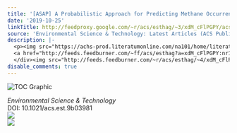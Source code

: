 ```yaml
---
title: '[ASAP] A Probabilistic Approach for Predicting Methane Occurrence in Groundwater'
date: '2019-10-25'
linkTitle: http://feedproxy.google.com/~r/acs/esthag/~3/xdM_cFlPGPY/acs.est.9b03981
source: 'Environmental Science & Technology: Latest Articles (ACS Publications)'
description: |-
  <p><img src="https://achs-prod.literatumonline.com/na101/home/literatum/publisher/achs/journals/content/esthag/0/esthag.ahead-of-print/acs.est.9b03981/20191024/images/medium/es9b03981_0005.gif" alt="TOC Graphic"/></p><div><cite>Environmental Science & Technology</cite></div><div>DOI: 10.1021/acs.est.9b03981</div><div class="feedflare">
  <a href="http://feeds.feedburner.com/~ff/acs/esthag?a=xdM_cFlPGPY:nr1Y77GPy84:yIl2AUoC8zA"><img src="http://feeds.feedburner.com/~ff/acs/esthag?d=yIl2AUoC8zA" border="0"></img></a>
  </div><img src="http://feeds.feedburner.com/~r/acs/esthag/~4/xdM_cFlPGPY" ...
disable_comments: true
---
```

<p><img src="https://achs-prod.literatumonline.com/na101/home/literatum/publisher/achs/journals/content/esthag/0/esthag.ahead-of-print/acs.est.9b03981/20191024/images/medium/es9b03981_0005.gif" alt="TOC Graphic"/></p><div><cite>Environmental Science & Technology</cite></div><div>DOI: 10.1021/acs.est.9b03981</div><div class="feedflare">
<a href="http://feeds.feedburner.com/~ff/acs/esthag?a=xdM_cFlPGPY:nr1Y77GPy84:yIl2AUoC8zA"><img src="http://feeds.feedburner.com/~ff/acs/esthag?d=yIl2AUoC8zA" border="0"></img></a>
</div><img src="http://feeds.feedburner.com/~r/acs/esthag/~4/xdM_cFlPGPY" ...